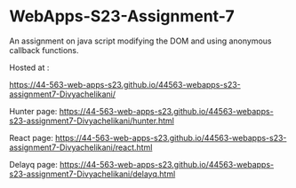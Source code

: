 # WebApps-S23-Assignment-7
An assignment on java script modifying the DOM and using anonymous callback functions.

Hosted at :

https://44-563-web-apps-s23.github.io/44563-webapps-s23-assignment7-Divyachelikani/

Hunter page: https://44-563-web-apps-s23.github.io/44563-webapps-s23-assignment7-Divyachelikani/hunter.html

React page: https://44-563-web-apps-s23.github.io/44563-webapps-s23-assignment7-Divyachelikani/react.html

Delayq page: https://44-563-web-apps-s23.github.io/44563-webapps-s23-assignment7-Divyachelikani/delayq.html